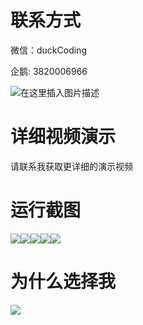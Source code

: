 # 联系方式

微信：duckCoding

企鹅: 3820006966

![在这里插入图片描述](http://upload.cxycsx.vip/91ab4bcb4f2c4c6db86365bb6d6e9c62.jpeg)

# 详细视频演示

请联系我获取更详细的演示视频

# 运行截图

![](http://www.bysj52.com/uploadfile/ueditor/image/202306/%E6%AF%95%E8%AE%BEweixin092%E4%BA%8C%E6%89%8B%E9%97%B2%E7%BD%AE%E4%BA%A4%E6%98%93%E5%B8%82%E5%9C%BA%E6%AF%95%E4%B8%9A%E8%AE%BE%E8%AE%A1/5.png)![](http://www.bysj52.com/uploadfile/ueditor/image/202306/%E6%AF%95%E8%AE%BEweixin092%E4%BA%8C%E6%89%8B%E9%97%B2%E7%BD%AE%E4%BA%A4%E6%98%93%E5%B8%82%E5%9C%BA%E6%AF%95%E4%B8%9A%E8%AE%BE%E8%AE%A1/1.png)![](http://www.bysj52.com/uploadfile/ueditor/image/202306/%E6%AF%95%E8%AE%BEweixin092%E4%BA%8C%E6%89%8B%E9%97%B2%E7%BD%AE%E4%BA%A4%E6%98%93%E5%B8%82%E5%9C%BA%E6%AF%95%E4%B8%9A%E8%AE%BE%E8%AE%A1/4.png)![](http://www.bysj52.com/uploadfile/ueditor/image/202306/%E6%AF%95%E8%AE%BEweixin092%E4%BA%8C%E6%89%8B%E9%97%B2%E7%BD%AE%E4%BA%A4%E6%98%93%E5%B8%82%E5%9C%BA%E6%AF%95%E4%B8%9A%E8%AE%BE%E8%AE%A1/2.png)![](http://www.bysj52.com/uploadfile/ueditor/image/202306/%E6%AF%95%E8%AE%BEweixin092%E4%BA%8C%E6%89%8B%E9%97%B2%E7%BD%AE%E4%BA%A4%E6%98%93%E5%B8%82%E5%9C%BA%E6%AF%95%E4%B8%9A%E8%AE%BE%E8%AE%A1/3.png)

# 为什么选择我

![](http://upload.cxycsx.vip/%E7%A8%8B%E5%BA%8F%E8%AE%BE%E8%AE%A1.png)

